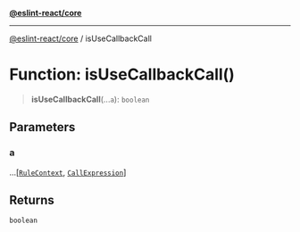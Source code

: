 [**@eslint-react/core**](../README.md)

***

[@eslint-react/core](../README.md) / isUseCallbackCall

# Function: isUseCallbackCall()

> **isUseCallbackCall**(...`a`): `boolean`

## Parameters

### a

...\[[`RuleContext`](../-internal-/type-aliases/RuleContext.md), [`CallExpression`](../-internal-/interfaces/CallExpression.md)\]

## Returns

`boolean`

